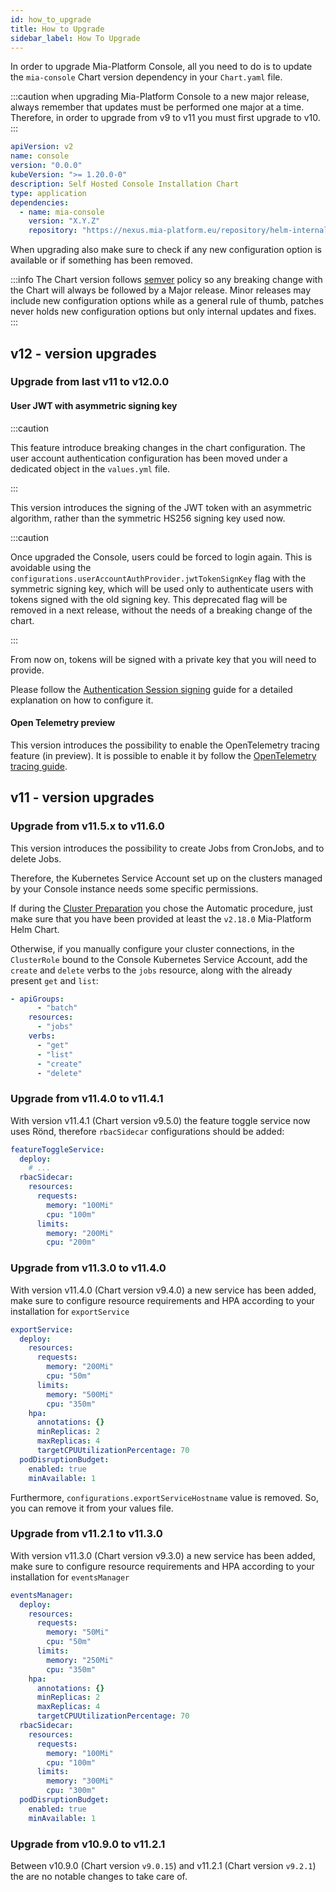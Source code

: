 ```yaml
---
id: how_to_upgrade
title: How to Upgrade
sidebar_label: How To Upgrade
---
```

In order to upgrade Mia-Platform Console, all you need to do is to update the `mia-console` Chart version dependency in your `Chart.yaml` file.

:::caution
when upgrading Mia-Platform Console to a new major release, always remember that updates must be performed one major at a time. Therefore, in order to upgrade from v9 to v11 you must first upgrade to v10.
:::

```yaml title="Chart.yaml" {9} showLineNumbers
apiVersion: v2
name: console
version: "0.0.0"
kubeVersion: ">= 1.20.0-0"
description: Self Hosted Console Installation Chart
type: application
dependencies:
  - name: mia-console
    version: "X.Y.Z"
    repository: "https://nexus.mia-platform.eu/repository/helm-internal/"
```

When upgrading also make sure to check if any new configuration option is available or if something has been removed.

:::info
The Chart version follows [semver](https://semver.org/) policy so any breaking change with the Chart will always be followed by a Major release. Minor releases may include new configuration options while as a general rule of thumb, patches never holds new configuration options but only internal updates and fixes.
:::

## v12 - version upgrades

### Upgrade from last v11 to v12.0.0

#### User JWT with asymmetric signing key

:::caution

This feature introduce breaking changes in the chart configuration.
The user account authentication configuration has been moved under a dedicated object in the `values.yml` file.

:::

This version introduces the signing of the JWT token with an asymmetric algorithm, rather than the symmetric HS256 signing key used now.

:::caution

Once upgraded the Console, users could be forced to login again. This is avoidable using the `configurations.userAccountAuthProvider.jwtTokenSignKey` flag with the symmetric signing key, which will be used only to authenticate users with tokens signed with the old signing key.
This deprecated flag will be removed in a next release, without the needs of a breaking change of the chart.

:::

From now on, tokens will be signed with a private key that you will need to provide.

Please follow the [Authentication Session signing](./30_authentication_provider.md#session-signing) guide for a detailed explanation on how to configure it.

#### Open Telemetry preview

This version introduces the possibility to enable the OpenTelemetry tracing feature (in preview). It is possible to enable it by follow the [OpenTelemetry tracing guide](./20_general_settings.md#optional-telemetry-configurations).

## v11 - version upgrades

### Upgrade from v11.5.x to v11.6.0

This version introduces the possibility to create Jobs from CronJobs, and to delete Jobs.

Therefore, the Kubernetes Service Account set up on the clusters managed by your Console instance needs some specific permissions.

If during the [Cluster Preparation](../../development_suite/clusters-management/cluster-setup#cluster-preparation) you chose the Automatic procedure, just make sure that you have been provided at least the `v2.18.0` Mia-Platform Helm Chart.

Otherwise, if you manually configure your cluster connections, in the `ClusterRole` bound to the Console Kubernetes Service Account, add the `create` and `delete` verbs to the `jobs` resource, along with the already present `get` and `list`:

```yaml
- apiGroups:
      - "batch"
    resources:
      - "jobs"
    verbs:
      - "get"
      - "list"
      - "create"
      - "delete"
```

### Upgrade from v11.4.0 to v11.4.1

With version v11.4.1 (Chart version v9.5.0) the feature toggle service now uses Rönd, therefore `rbacSidecar` configurations should be added:

```yaml
featureToggleService:
  deploy:
    # ...
  rbacSidecar:
    resources:
      requests:
        memory: "100Mi"
        cpu: "100m"
      limits:
        memory: "200Mi"
        cpu: "200m"
```

### Upgrade from v11.3.0 to v11.4.0

With version v11.4.0 (Chart version v9.4.0) a new service has been added, make sure to configure resource requirements and HPA according to your installation for `exportService`

```yaml
exportService:
  deploy:
    resources:
      requests:
        memory: "200Mi"
        cpu: "50m"
      limits:
        memory: "500Mi"
        cpu: "350m"
    hpa:
      annotations: {}
      minReplicas: 2
      maxReplicas: 4
      targetCPUUtilizationPercentage: 70
  podDisruptionBudget:
    enabled: true
    minAvailable: 1
```

Furthermore, `configurations.exportServiceHostname` value is removed. So, you can remove it from your values file.

### Upgrade from v11.2.1 to v11.3.0

With version v11.3.0 (Chart version v9.3.0) a new service has been added, make sure to configure resource requirements and HPA according to your installation for `eventsManager`

```yaml
eventsManager:
  deploy:
    resources:
      requests:
        memory: "50Mi"
        cpu: "50m"
      limits:
        memory: "250Mi"
        cpu: "350m"
    hpa:
      annotations: {}
      minReplicas: 2
      maxReplicas: 4
      targetCPUUtilizationPercentage: 70
  rbacSidecar:
    resources:
      requests:
        memory: "100Mi"
        cpu: "100m"
      limits:
        memory: "300Mi"
        cpu: "300m"
  podDisruptionBudget:
    enabled: true
    minAvailable: 1
```

### Upgrade from v10.9.0 to v11.2.1

Between v10.9.0 (Chart version `v9.0.15`) and v11.2.1 (Chart version `v9.2.1`) the are no notable changes to take care of.

